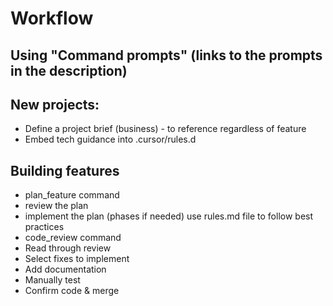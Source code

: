 # Workflow

## Using "Command prompts" (links to the prompts in the description)

## New projects:
- Define a project brief (business) - to reference regardless of feature
- Embed tech guidance into .cursor/rules.d

## Building features
- plan_feature command
- review the plan
- implement the plan (phases if needed) use rules.md file to follow best practices
- code_review command
- Read through review
- Select fixes to implement
- Add documentation
- Manually test
- Confirm code & merge